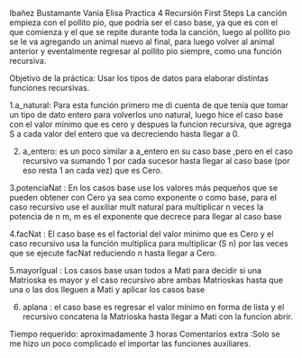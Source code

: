 Ibañez Bustamante Vania Elisa
Practica 4
Recursión First Steps
La canción empieza con el pollito pio, que podría ser el caso base, ya que es con el que comienza y el que se repite durante toda la canción, luego al pollito pio se le va agregando un animal nuevo al final, para luego volver al animal anterior y eventalmente regresar al pollito pio siempre, como una función recursiva.

Objetivo de la práctica: Usar los tipos de datos para elaborar distintas funciones recursivas.

1.a_natural: Para esta función primero me di cuenta de que tenía que tomar un tipo de dato entero para volverlos uno natural, luego hice el caso base con el valor mínimo que es cero y despues la funcion recursiva, que agrega S a cada valor del entero que va decreciendo hasta llegar a 0.

2. a_entero: es un poco similar a a_entero en su caso base ,pero en el caso recursivo va sumando 1 por cada sucesor hasta llegar al caso base (por eso resta 1 an cada vez) que es Cero.

3.potenciaNat : En los casos base use los valores más pequeños que se pueden obtener con Cero ya sea como exponente o como base, para el caso recursivo use el auxiliar mult natural para multiplicar n veces la potencia de n m, m es el exponente que decrece para llegar al caso base

4.facNat : El caso base es el factorial del valor minimo que es Cero y el caso recursivo usa la función multiplica para multiplicar (S n) por las veces que se ejecute facNat reduciendo n hasta llegar a Cero.

5.mayorIgual : Los casos base usan todos a Mati para decidir si una Matrioska es mayor y el caso recursivo abre ambas Matrioskas hasta que una o las dos lleguen a Mati y aplicar los casos base

6. aplana : el caso base es regresar el valor mínimo en forma de lista y el recursivo concatena la Matrioska hasta llegar a Mati con la funcíon abrir.


Tiempo requerido: aproximadamente 3 horas
Comentarios extra :Solo se me hizo un poco complicado el importar las funciones auxiliares.
